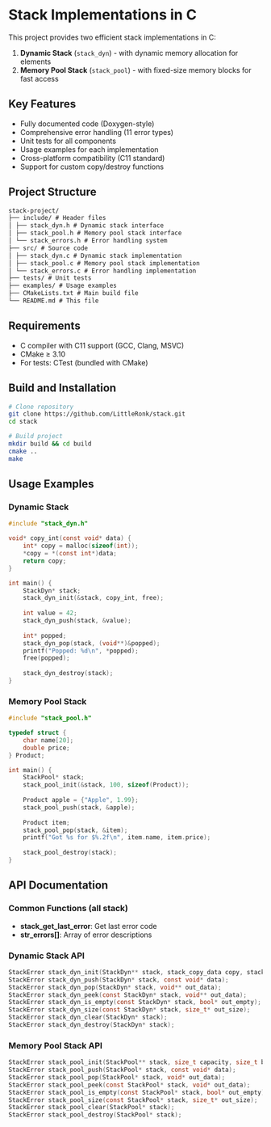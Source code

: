 # Stack Implementations in C

This project provides two efficient stack implementations in C:
1. **Dynamic Stack** (`stack_dyn`) - with dynamic memory allocation for elements
2. **Memory Pool Stack** (`stack_pool`) - with fixed-size memory blocks for fast access

## Key Features

- Fully documented code (Doxygen-style)
- Comprehensive error handling (11 error types)
- Unit tests for all components
- Usage examples for each implementation
- Cross-platform compatibility (C11 standard)
- Support for custom copy/destroy functions

## Project Structure

```markdown
stack-project/
├── include/ # Header files
│ ├── stack_dyn.h # Dynamic stack interface
│ ├── stack_pool.h # Memory pool stack interface
│ └── stack_errors.h # Error handling system
├── src/ # Source code
│ ├── stack_dyn.c # Dynamic stack implementation
│ ├── stack_pool.c # Memory pool stack implementation
│ └── stack_errors.c # Error handling implementation
├── tests/ # Unit tests
├── examples/ # Usage examples
├── CMakeLists.txt # Main build file
└── README.md # This file
```

## Requirements

- C compiler with C11 support (GCC, Clang, MSVC)
- CMake ≥ 3.10
- For tests: CTest (bundled with CMake)

## Build and Installation

```bash
# Clone repository
git clone https://github.com/LittleRonk/stack.git
cd stack

# Build project
mkdir build && cd build
cmake ..
make
```

## Usage Examples

### Dynamic Stack

```c
#include "stack_dyn.h"

void* copy_int(const void* data) {
    int* copy = malloc(sizeof(int));
    *copy = *(const int*)data;
    return copy;
}

int main() {
    StackDyn* stack;
    stack_dyn_init(&stack, copy_int, free);
    
    int value = 42;
    stack_dyn_push(stack, &value);
    
    int* popped;
    stack_dyn_pop(stack, (void**)&popped);
    printf("Popped: %d\n", *popped);
    free(popped);
    
    stack_dyn_destroy(stack);
}
```

### Memory Pool Stack

```c
#include "stack_pool.h"

typedef struct {
    char name[20];
    double price;
} Product;

int main() {
    StackPool* stack;
    stack_pool_init(&stack, 100, sizeof(Product));
    
    Product apple = {"Apple", 1.99};
    stack_pool_push(stack, &apple);
    
    Product item;
    stack_pool_pop(stack, &item);
    printf("Got %s for $%.2f\n", item.name, item.price);
    
    stack_pool_destroy(stack);
}
```

## API Documentation

### Common Functions (all stack)

- **stack_get_last_error**: Get last error code
- **str_errors[]**: Array of error descriptions

### Dynamic Stack API

```c
StackError stack_dyn_init(StackDyn** stack, stack_copy_data copy, stack_destroy_data destroy);
StackError stack_dyn_push(StackDyn* stack, const void* data);
StackError stack_dyn_pop(StackDyn* stack, void** out_data);
StackError stack_dyn_peek(const StackDyn* stack, void** out_data);
StackError stack_dyn_is_empty(const StackDyn* stack, bool* out_empty);
StackError stack_dyn_size(const StackDyn* stack, size_t* out_size);
StackError stack_dyn_clear(StackDyn* stack);
StackError stack_dyn_destroy(StackDyn* stack);
```

### Memory Pool Stack API

```c
StackError stack_pool_init(StackPool** stack, size_t capacity, size_t block_size);
StackError stack_pool_push(StackPool* stack, const void* data);
StackError stack_pool_pop(StackPool* stack, void* out_data);
StackError stack_pool_peek(const StackPool* stack, void* out_data);
StackError stack_pool_is_empty(const StackPool* stack, bool* out_empty);
StackError stack_pool_size(const StackPool* stack, size_t* out_size);
StackError stack_pool_clear(StackPool* stack);
StackError stack_pool_destroy(StackPool* stack);
```
